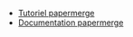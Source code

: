 - [Tutoriel papermerge](https://belginux.com/installer-papermerge-avec-docker/)
- [Documentation papermerge](https://docs.papermerge.io/3.0/)